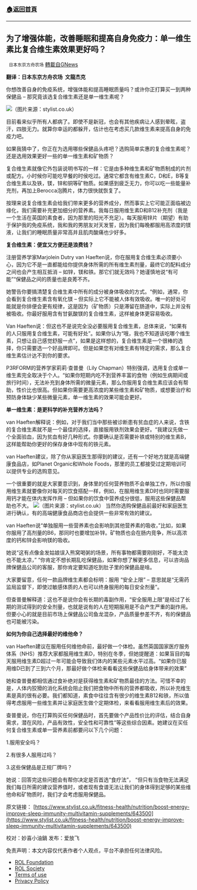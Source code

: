 ###  [:house:返回首頁](https://github.com/ourhimalayas/txt)
---


## 为了增强体能，改善睡眠和提高自身免疫力：单一维生素比复合维生素效果更好吗？
` 日本东京方舟农场` [轉載自GNews](https://gnews.org/zh-hans/2403324/)

**翻译：日本东京方舟农场  文龍杰克**

你想改善自身的免疫系统，增强体能和提高睡眠质量吗？或许你正打算买一到两种保健品 – 那究竟该选复合维生素还是单一维生素呢？

![](https://assets.gnews.org/wp-content/uploads/2022/04/1-523.jpg)（图片来源：stylist.co.uk）

目前看来似乎所有人都病了。即使不是新冠，也会有其他疾病让人感到晕眩，盗汗，四肢无力。就算你幸运的都躲开，估计也在考虑买几款维生素来提高自身的免疫力吧。

如果我猜中了，你正在为选用哪些保健品头疼吧？选购简单实惠的复合维生素呢？还是选用效果更好一些的单一维生素和矿物质？

复合维生素就像它外包装说明书写的一样：它是由多种维生素和矿物质制成的片剂或配方。小时候你可能吃早餐的时侯吃过。通常它都含有维生素C，D和E，B等复合维生素以及铁，镁，锌和铜等矿物质。如果感到疲乏无力，你可以吃一些能量补充剂，再加上Berocca泡腾片，体力很快就恢复了。

按理来说复合维生素会给我们带来更多的营养成分，然而事实上它可能正面临被边缘化，我们需要补充更加细分的营养素。我每日服用维生素D和B12补充剂（我是一个生活在英国的素食者，因为那里的阳光不充足）。每天服用锌片（期望）有助于保护我的免疫系统，我和我的男朋友对天发誓，因为我们每晚都服用高浓度的镁液，让我们的睡眠质量非常高并且肌肉酸痛也少好多。

**复合维生素：便宜又方便还是浪费钱？**

注册营养学家Marjolein Dutry van Haeften说，你在服用复合维生素必须要小心，因为它不是一直都能给你提供身体所需的所有维生素剂量，最终它的配料成分之间也会产生相互抵消 – 如锌，镁和铁。那它们就无效吗？她谨慎地说“有可能”“保健品之间的质量也是良莠不齐。

她警告你要搞清楚复合维生素中所有的成分被身体吸收的方式。“例如，通常，你会看到复合维生素含有氧化镁 – 但实际上它不能被人体有效吸收。唯一的好处可能就是你排便会更有规律，这是因为（矿物质）只是滞留在肠道中，实际上并没有被吸收。你最好服用含有甘氨酸镁的复合维生素，这样被身体更容易吸收。

Van Haeften说：但这也不是说完全没必要服用复合维生素，总体来说，“如果有的人只服用复合维生素，可能有好处”。如果你认为“哦，我也不知道该吃哪个维生素，只想让自己感觉舒服一点”，如果是这样想的，复合维生素是一个很棒的选择，你只需要选一个好品牌即可。但是如果您有对维生素有特定的需求，那么复合维生素估计达不到你的要求。

P3RFORM的营养学家莉莉·查普曼（Lily Chapman）特别强调，选用复合或单一维生素完全取决于个人。“如果你短期内吃不到营养丰富的食物（例如生病期间或旅行时间），无法补充到身体所需的微量元素，那么你服用复合维生素应该会有帮助，性价比也很高。但如果你需要更高浓度的某些维生素和矿物质，或想要治疗和预防身体缺少某些微量元素，单一维生素的效果可能会更好。

**单一维生素：是更科学的补充营养方法吗？**

van Haeften解释说：例如，对于我们当中那些被诊断患有贫血症的人来说，含铁的复合维生素就不是一个最佳的选择，直接服用铁剂效果会更好。“我建议先做一个全面验血，因为贫血有好几种形式。你要确认是否需要补铁或特别的维生素B，这样能帮助你更好的保存身体中现有的铁元素。

van Haeften建议，除了你从家庭医生那得到的建议，还有一个好地方就是高端健康食品店，如Planet Organic和Whole Foods，那里的员工都接受过定期培训可以提供专业的选购意见。

一个很重要的就是大家要意识到，身体里的任何营养物质不会单独工作，所以你服用维生素就要像你对每天的饮食搭配一样，例如，在服用维生素D时也同时需要服用钙才能在体内发挥作用 – 但如果你的饮食中营养成分很低，服用这些保健品帮助也不大。
![](https://assets.gnews.org/wp-content/uploads/2022/04/1-241.png)（图片来源：stylist.co.uk）
当然你选购保健品前最好和家庭医生进行确认，有的高端健康食品商店也会提供一些非常有效的建议。

van Haeften说“单独服用一些营养素也会影响到其他营养素的吸收，”比如，如果你服用了高剂量的B6，那同时也要增加补锌。矿物质也会在肠内竞争，所以高浓度的钙和锌会影响镁的吸收。

她说“这有点像金发姑娘误入熊窝喝粥的场景，所有事物都需要刚刚好，不能太烫也不能太凉，” “你肯定不想长期乱吃保健品，如果你想了解更多信息，可以咨询品牌保健品公司的客服，那你肯定要知道吃到肚子里的保健品是啥。

大家要留意，任何一款品牌维生素都会标明：服用 “安全上限” – 意思就是“无需药监局监督下，即使过敏感体质的人也可以终身服用的每日安全剂量”。

但查普曼解释道：这也不是说你会有长期的毒副作用，“安全服用上限”是经过了长期的测试得到的安全剂量，也就是说有的人在短期服用是不会产生严重的副作用。但要小心的就是目前市场上保健品公司鱼龙混杂，产品质量参差不齐，有的保健品也可能被污染。

**如何为你自己选择最好的维他命？**

van Haeften建议在服用任何维他命前，最好做一个体检。虽然英国国家医疗服务体系（NHS）推荐大家都服用维生素D，特别在冬季，但她提醒道：如果盲目的每天服用维生素D超过一年可能会导致我们体内的某些元素水平过高。“如果你已服用维D已到了三到六个月，那最好做个体检来看看这些保健品给身体带来的效果”

她和查普曼都相信通过食补绝对是获得维生素和矿物质最佳的方法。可惜不幸的是，人体内狡猾的消化系统会阻止我们把食物中所有的营养都吸收，所以补充维生素是真的很有必要。我们都知道，素食中往往含有很少的维生素B12和铁，所以值得考虑服用一些维生素并让家庭医生做个定期体检，来看看服用维生素后的效果。

查普曼说，你在打算购买任何保健品时，首先要做个产品性价比的评估，结合自身需求，潜在风险，产品有效性，安全性和可靠性”等这些综合因素。她建议在买任何复合维生素或单一营养素前都要问以下几个问题：

1.服用安全吗？

2.有很多人服用过吗？

3.这些保健品是正规厂牌吗？

她说：回答完这些问题会有帮你决定是否首选“食疗法”， “但只有当食物无法满足我们每日所需的建议营养值时，或者现有食谱无法让我们的身体得到足够的某些维他命和矿物质时，我们才会考虑服用保健品。

原文链接：
[https://www.stylist.co.uk/fitness-health/nutrition/boost-energy-improve-sleep-immunity-multivitamin-supplements/643500](https://www.stylist.co.uk/fitness-health/nutrition/boost-energy-improve-sleep-immunity-multivitamin-supplements/643500)

校对：妙喜小油鍋
发布：爱放飞

 

免责声明：本文内容仅代表作者个人观点，平台不承担任何法律风险。

- [ROL Foundation](https://rolfoundation.org/)
- [ROL Society](https://rolsociety.org/)
- [Terms of use](https://gnews.org/terms-of-use-3/)
- [Privacy Policy](https://gnews.org/privacy-policy/)
